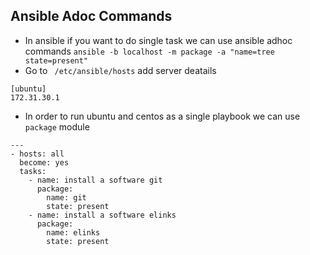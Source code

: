 ## Ansible Adoc Commands
* In ansible if you want to do single task we can use ansible adhoc commands
``` ansible -b localhost -m package -a "name=tree state=present" ```
* Go to ``` /etc/ansible/hosts``` add server deatails
```
[ubuntu]
172.31.30.1
```
* In order to run ubuntu and centos as a single playbook we can use ``` package ``` module
```
---
- hosts: all
  become: yes
  tasks:
    - name: install a software git
      package:
        name: git
        state: present
    - name: install a software elinks
      package:
        name: elinks
        state: present

```
